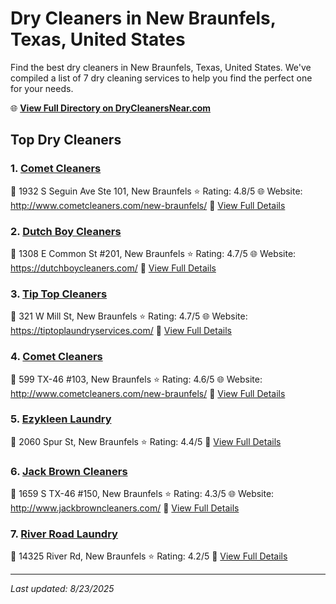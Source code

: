# Dry Cleaners in New Braunfels, Texas, United States

Find the best dry cleaners in New Braunfels, Texas, United States. We've compiled a list of 7 dry cleaning services to help you find the perfect one for your needs.

🌐 **[View Full Directory on DryCleanersNear.com](https://drycleanersnear.com/city/US/Texas/New%20Braunfels)**

## Top Dry Cleaners

### 1. [Comet Cleaners](https://drycleanersnear.com/dryCleaner/689bf1bf010bf80bea4b0468/comet-cleaners)
📍 1932 S Seguin Ave Ste 101, New Braunfels
⭐ Rating: 4.8/5
🌐 Website: http://www.cometcleaners.com/new-braunfels/
🔗 [View Full Details](https://drycleanersnear.com/dryCleaner/689bf1bf010bf80bea4b0468/comet-cleaners)

### 2. [Dutch Boy Cleaners](https://drycleanersnear.com/dryCleaner/689bf22e010bf80bea4b07d3/dutch-boy-cleaners)
📍 1308 E Common St #201, New Braunfels
⭐ Rating: 4.7/5
🌐 Website: https://dutchboycleaners.com/
🔗 [View Full Details](https://drycleanersnear.com/dryCleaner/689bf22e010bf80bea4b07d3/dutch-boy-cleaners)

### 3. [Tip Top Cleaners](https://drycleanersnear.com/dryCleaner/689bf253010bf80bea4b0917/tip-top-cleaners)
📍 321 W Mill St, New Braunfels
⭐ Rating: 4.7/5
🌐 Website: https://tiptoplaundryservices.com/
🔗 [View Full Details](https://drycleanersnear.com/dryCleaner/689bf253010bf80bea4b0917/tip-top-cleaners)

### 4. [Comet Cleaners](https://drycleanersnear.com/dryCleaner/689bf1e9010bf80bea4b05be/comet-cleaners)
📍 599 TX-46 #103, New Braunfels
⭐ Rating: 4.6/5
🌐 Website: http://www.cometcleaners.com/new-braunfels/
🔗 [View Full Details](https://drycleanersnear.com/dryCleaner/689bf1e9010bf80bea4b05be/comet-cleaners)

### 5. [Ezykleen Laundry](https://drycleanersnear.com/dryCleaner/689bf266010bf80bea4b09a6/ezykleen-laundry)
📍 2060 Spur St, New Braunfels
⭐ Rating: 4.4/5
🔗 [View Full Details](https://drycleanersnear.com/dryCleaner/689bf266010bf80bea4b09a6/ezykleen-laundry)

### 6. [Jack Brown Cleaners](https://drycleanersnear.com/dryCleaner/689bf211010bf80bea4b06f5/jack-brown-cleaners)
📍 1659 S TX-46 #150, New Braunfels
⭐ Rating: 4.3/5
🌐 Website: http://www.jackbrowncleaners.com/
🔗 [View Full Details](https://drycleanersnear.com/dryCleaner/689bf211010bf80bea4b06f5/jack-brown-cleaners)

### 7. [River Road Laundry](https://drycleanersnear.com/dryCleaner/689bf226010bf80bea4b0792/river-road-laundry)
📍 14325 River Rd, New Braunfels
⭐ Rating: 4.2/5
🔗 [View Full Details](https://drycleanersnear.com/dryCleaner/689bf226010bf80bea4b0792/river-road-laundry)


---

*Last updated: 8/23/2025*

